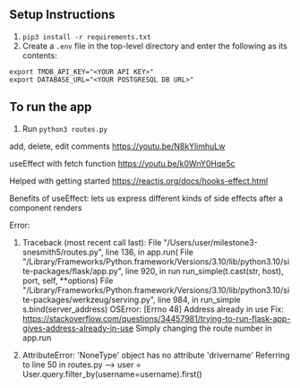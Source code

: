 ## Setup Instructions
1. `pip3 install -r requirements.txt`
2. Create a `.env` file in the top-level directory and enter the following as its contents:
```
export TMDB_API_KEY="<YOUR API KEY>"
export DATABASE_URL="<YOUR POSTGRESQL DB URL>"
```


## To run the app
1. Run `python3 routes.py`

add, delete, edit comments
https://youtu.be/N8kYlimhuLw

useEffect with fetch function
https://youtu.be/k0WnY0Hqe5c

Helped with getting started
https://reactjs.org/docs/hooks-effect.html

Benefits of useEffect: lets us express different kinds of side effects after a component renders

Error:
1. Traceback (most recent call last):
  File "/Users/user/milestone3-snesmith5/routes.py", line 136, in <module>
    app.run(
  File "/Library/Frameworks/Python.framework/Versions/3.10/lib/python3.10/site-packages/flask/app.py", line 920, in run
    run_simple(t.cast(str, host), port, self, **options)
  File "/Library/Frameworks/Python.framework/Versions/3.10/lib/python3.10/site-packages/werkzeug/serving.py", line 984, in run_simple
    s.bind(server_address)
OSError: [Errno 48] Address already in use
Fix: https://stackoverflow.com/questions/34457981/trying-to-run-flask-app-gives-address-already-in-use 
Simply changing the route number in app.run 

2. AttributeError: 'NoneType' object has no attribute 'drivername'
Referring to line 50 in routes.py -->  user = User.query.filter_by(username=username).first()


